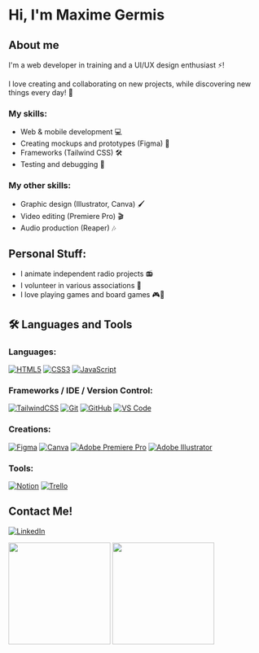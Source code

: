 # Hi, I'm Maxime Germis

## About me

I'm a web developer in training and a UI/UX design enthusiast ⚡! 
<!-- ![visitors](https://visitor-badge.glitch.me/badge?Maxime422.FIRST_PROFILE_README.md) -->

I love creating and collaborating on new projects, while discovering new things every day! 🚀

### My skills:
* Web & mobile development 💻
* Creating mockups and prototypes (Figma) 🎨
* Frameworks (Tailwind CSS) 🛠️
* Testing and debugging 🐞

### My other skills:
* Graphic design (Illustrator, Canva) 🖌️
* Video editing (Premiere Pro) 🎬
* Audio production (Reaper) 🎶

## Personal Stuff:
- I animate independent radio projects 📻
- I volunteer in various associations 🤝
- I love playing games and board games 🎮🎲

## 🛠️ Languages and Tools

### Languages:

[![HTML5](https://img.shields.io/badge/HTML5-E34F26?style=for-the-badge&logo=html5&logoColor=white)](https://developer.mozilla.org/en-US/docs/Web/HTML)
[![CSS3](https://img.shields.io/badge/CSS3-1572B6?style=for-the-badge&logo=css3&logoColor=white)](https://developer.mozilla.org/en-US/docs/Web/CSS)
[![JavaScript](https://img.shields.io/badge/JavaScript-F7DF1E?style=for-the-badge&logo=javascript&logoColor=black)](https://developer.mozilla.org/en-US/docs/Web/JavaScript)
<!-- [![PHP](https://img.shields.io/badge/PHP-777BB4?style=for-the-badge&logo=php&logoColor=white)](https://www.php.net/) 
[![MySQL](https://img.shields.io/badge/MySQL-4479A1?style=for-the-badge&logo=mysql&logoColor=white)](https://www.mysql.com/) -->

### Frameworks / IDE / Version Control:

[![TailwindCSS](https://img.shields.io/badge/TailwindCSS-38B2AC?style=for-the-badge&logo=tailwind-css&logoColor=white)](https://tailwindcss.com/)
[![Git](https://img.shields.io/badge/Git-F05032?style=for-the-badge&logo=git&logoColor=white)](https://git-scm.com/)
[![GitHub](https://img.shields.io/badge/GitHub-181717?style=for-the-badge&logo=github&logoColor=white)](https://github.com/)
[![VS Code](https://img.shields.io/badge/VS_Code-007ACC?style=for-the-badge&logo=visual-studio-code&logoColor=white)](https://code.visualstudio.com/)

### Creations:

[![Figma](https://img.shields.io/badge/Figma-F24E1E?style=for-the-badge&logo=figma&logoColor=white)](https://www.figma.com/)
[![Canva](https://img.shields.io/badge/Canva-00C4CC?style=for-the-badge&logo=canva&logoColor=white)](https://www.canva.com/)
[![Adobe Premiere Pro](https://img.shields.io/badge/Premiere_Pro-9999FF?style=for-the-badge&logo=adobe-premiere-pro&logoColor=white)](https://www.adobe.com/fr/products/premiere.html)
[![Adobe Illustrator](https://img.shields.io/badge/Illustrator-FF9A00?style=for-the-badge&logo=adobe-illustrator&logoColor=white)](https://www.adobe.com/fr/products/illustrator.html)

### Tools:

[![Notion](https://img.shields.io/badge/Notion-000000?style=for-the-badge&logo=notion&logoColor=white)](https://www.notion.so/)
[![Trello](https://img.shields.io/badge/Trello-0052CC?style=for-the-badge&logo=trello&logoColor=white)](https://trello.com/)

## Contact Me!  
[![LinkedIn](https://img.shields.io/badge/LinkedIn-0A66C2?style=for-the-badge&logo=linkedin&logoColor=white)](https://www.linkedin.com/in/maxime-germis/)

<!-- Uncomment and add your links for other networks -->
<!-- [![Website](https://img.shields.io/badge/Website-FF5722?style=for-the-badge&logo=google-chrome&logoColor=white)](...) -->
<!-- [![Instagram](https://img.shields.io/badge/Instagram-E4405F?style=for-the-badge&logo=instagram&logoColor=white)](...) -->
<!-- [![Behance](https://img.shields.io/badge/Behance-1769FF?style=for-the-badge&logo=behance&logoColor=white)](...) -->

<img height="200em" src="https://github-readme-stats.vercel.app/api?username=Maxime422&show_icons=true&hide_border=true&count_private=true&include_all_commits=true&theme=dark&hide=prs&langs_count=10" /> <img height="200em" src="https://github-readme-stats.vercel.app/api/top-langs/?username=Maxime422&&show_icons=true&count_private=true&theme=dark&hide_border=true" />

